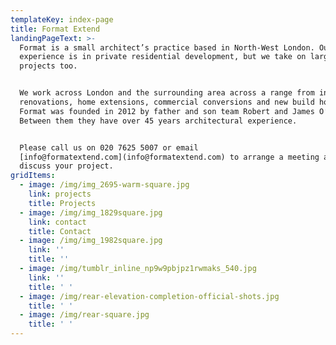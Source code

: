 ```yaml
---
templateKey: index-page
title: Format Extend
landingPageText: >-
  Format is a small architect’s practice based in North-West London. Our primary
  experience is in private residential development, but we take on larger
  projects too. 


  We work across London and the surrounding area across a range from internal
  renovations, home extensions, commercial conversions and new build houses.
  Format was founded in 2012 by father and son team Robert and James O’Hara.
  Between them they have over 45 years architectural experience. 


  Please call us on 020 7625 5007 or email
  [info@formatextend.com](info@formatextend.com) to arrange a meeting and
  discuss your project.
gridItems:
  - image: /img/img_2695-warm-square.jpg
    link: projects
    title: Projects
  - image: /img/img_1829square.jpg
    link: contact
    title: Contact
  - image: /img/img_1982square.jpg
    link: ''
    title: ''
  - image: /img/tumblr_inline_np9w9pbjpz1rwmaks_540.jpg
    link: ''
    title: ' '
  - image: /img/rear-elevation-completion-official-shots.jpg
    title: ' '
  - image: /img/rear-square.jpg
    title: ' '
---
```


